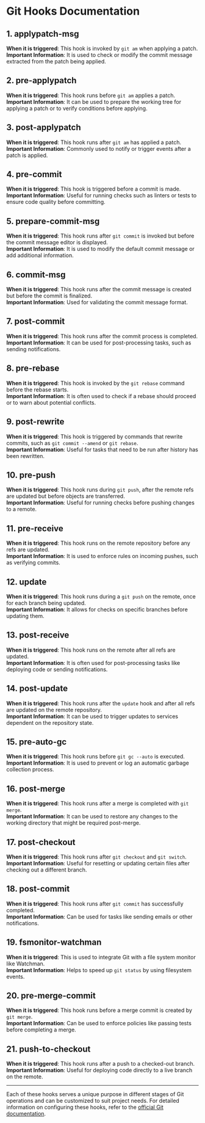# Git Hooks Documentation

## 1. applypatch-msg
**When it is triggered**: This hook is invoked by `git am` when applying a patch.  
**Important Information**: It is used to check or modify the commit message extracted from the patch being applied.

## 2. pre-applypatch
**When it is triggered**: This hook runs before `git am` applies a patch.  
**Important Information**: It can be used to prepare the working tree for applying a patch or to verify conditions before applying.

## 3. post-applypatch
**When it is triggered**: This hook runs after `git am` has applied a patch.  
**Important Information**: Commonly used to notify or trigger events after a patch is applied.

## 4. pre-commit
**When it is triggered**: This hook is triggered before a commit is made.  
**Important Information**: Useful for running checks such as linters or tests to ensure code quality before committing.

## 5. prepare-commit-msg
**When it is triggered**: This hook runs after `git commit` is invoked but before the commit message editor is displayed.  
**Important Information**: It is used to modify the default commit message or add additional information.

## 6. commit-msg
**When it is triggered**: This hook runs after the commit message is created but before the commit is finalized.  
**Important Information**: Used for validating the commit message format.

## 7. post-commit
**When it is triggered**: This hook runs after the commit process is completed.  
**Important Information**: It can be used for post-processing tasks, such as sending notifications.

## 8. pre-rebase
**When it is triggered**: This hook is invoked by the `git rebase` command before the rebase starts.  
**Important Information**: It is often used to check if a rebase should proceed or to warn about potential conflicts.

## 9. post-rewrite
**When it is triggered**: This hook is triggered by commands that rewrite commits, such as `git commit --amend` or `git rebase`.  
**Important Information**: Useful for tasks that need to be run after history has been rewritten.

## 10. pre-push
**When it is triggered**: This hook runs during `git push`, after the remote refs are updated but before objects are transferred.  
**Important Information**: Useful for running checks before pushing changes to a remote.

## 11. pre-receive
**When it is triggered**: This hook runs on the remote repository before any refs are updated.  
**Important Information**: It is used to enforce rules on incoming pushes, such as verifying commits.

## 12. update
**When it is triggered**: This hook runs during a `git push` on the remote, once for each branch being updated.  
**Important Information**: It allows for checks on specific branches before updating them.

## 13. post-receive
**When it is triggered**: This hook runs on the remote after all refs are updated.  
**Important Information**: It is often used for post-processing tasks like deploying code or sending notifications.

## 14. post-update
**When it is triggered**: This hook runs after the `update` hook and after all refs are updated on the remote repository.  
**Important Information**: It can be used to trigger updates to services dependent on the repository state.

## 15. pre-auto-gc
**When it is triggered**: This hook runs before `git gc --auto` is executed.  
**Important Information**: It is used to prevent or log an automatic garbage collection process.

## 16. post-merge
**When it is triggered**: This hook runs after a merge is completed with `git merge`.  
**Important Information**: It can be used to restore any changes to the working directory that might be required post-merge.

## 17. post-checkout
**When it is triggered**: This hook runs after `git checkout` and `git switch`.  
**Important Information**: Useful for resetting or updating certain files after checking out a different branch.

## 18. post-commit
**When it is triggered**: This hook runs after `git commit` has successfully completed.  
**Important Information**: Can be used for tasks like sending emails or other notifications.

## 19. fsmonitor-watchman
**When it is triggered**: This is used to integrate Git with a file system monitor like Watchman.  
**Important Information**: Helps to speed up `git status` by using filesystem events.

## 20. pre-merge-commit
**When it is triggered**: This hook runs before a merge commit is created by `git merge`.  
**Important Information**: Can be used to enforce policies like passing tests before completing a merge.

## 21. push-to-checkout
**When it is triggered**: This hook runs after a push to a checked-out branch.  
**Important Information**: Useful for deploying code directly to a live branch on the remote.

---

Each of these hooks serves a unique purpose in different stages of Git operations and can be customized to suit project needs. For detailed information on configuring these hooks, refer to the [official Git documentation](https://git-scm.com/docs/githooks).
